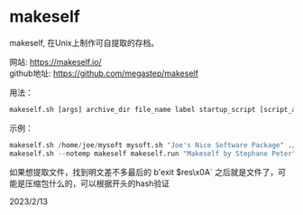 # makeself

makeself, 在Unix上制作可自提取的存档。  

网站: https://makeself.io/  
github地址: https://github.com/megastep/makeself  

用法：  
```r
makeself.sh [args] archive_dir file_name label startup_script [script_args]
```

示例：  
```r
makeself.sh /home/joe/mysoft mysoft.sh "Joe's Nice Software Package" ./setup
makeself.sh --notemp makeself makeself.run "Makeself by Stephane Peter" echo "Makeself has extracted itself"
```

如果想提取文件，找到明文差不多最后的 b'exit $res\x0A` 之后就是文件了，可能是压缩包什么的，可以根据开头的hash验证  


2023/2/13  
